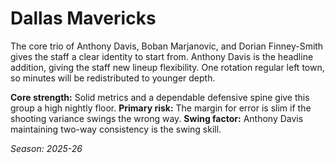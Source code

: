 # Dallas Mavericks

The core trio of Anthony Davis, Boban Marjanovic, and Dorian Finney-Smith gives the staff a clear identity to start from.
Anthony Davis is the headline addition, giving the staff new lineup flexibility.
One rotation regular left town, so minutes will be redistributed to younger depth.

**Core strength:** Solid metrics and a dependable defensive spine give this group a high nightly floor.
**Primary risk:** The margin for error is slim if the shooting variance swings the wrong way.
**Swing factor:** Anthony Davis maintaining two-way consistency is the swing skill.

_Season: 2025-26_
